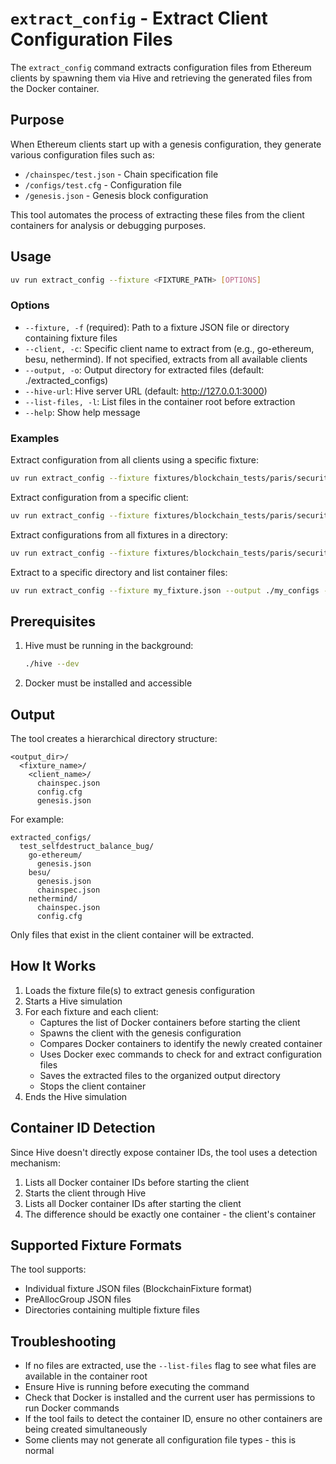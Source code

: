 # `extract_config` - Extract Client Configuration Files

The `extract_config` command extracts configuration files from Ethereum clients by spawning them via Hive and retrieving the generated files from the Docker container.

## Purpose

When Ethereum clients start up with a genesis configuration, they generate various configuration files such as:

- `/chainspec/test.json` - Chain specification file
- `/configs/test.cfg` - Configuration file
- `/genesis.json` - Genesis block configuration

This tool automates the process of extracting these files from the client containers for analysis or debugging purposes.

## Usage

```bash
uv run extract_config --fixture <FIXTURE_PATH> [OPTIONS]
```

### Options

- `--fixture, -f` (required): Path to a fixture JSON file or directory containing fixture files
- `--client, -c`: Specific client name to extract from (e.g., go-ethereum, besu, nethermind). If not specified, extracts from all available clients
- `--output, -o`: Output directory for extracted files (default: ./extracted_configs)
- `--hive-url`: Hive server URL (default: http://127.0.0.1:3000)
- `--list-files, -l`: List files in the container root before extraction
- `--help`: Show help message

### Examples

Extract configuration from all clients using a specific fixture:

```bash
uv run extract_config --fixture fixtures/blockchain_tests/paris/security/test_selfdestruct_balance_bug.json
```

Extract configuration from a specific client:

```bash
uv run extract_config --fixture fixtures/blockchain_tests/paris/security/test_selfdestruct_balance_bug.json --client besu
```

Extract configurations from all fixtures in a directory:

```bash
uv run extract_config --fixture fixtures/blockchain_tests/paris/security/
```

Extract to a specific directory and list container files:

```bash
uv run extract_config --fixture my_fixture.json --output ./my_configs --list-files
```

## Prerequisites

1. Hive must be running in the background:

   ```bash
   ./hive --dev
   ```

2. Docker must be installed and accessible

## Output

The tool creates a hierarchical directory structure:

```console
<output_dir>/
  <fixture_name>/
    <client_name>/
      chainspec.json
      config.cfg
      genesis.json
```

For example:

```console
extracted_configs/
  test_selfdestruct_balance_bug/
    go-ethereum/
      genesis.json
    besu/
      genesis.json
      chainspec.json
    nethermind/
      chainspec.json
      config.cfg
```

Only files that exist in the client container will be extracted.

## How It Works

1. Loads the fixture file(s) to extract genesis configuration
2. Starts a Hive simulation
3. For each fixture and each client:
   - Captures the list of Docker containers before starting the client
   - Spawns the client with the genesis configuration
   - Compares Docker containers to identify the newly created container
   - Uses Docker exec commands to check for and extract configuration files
   - Saves the extracted files to the organized output directory
   - Stops the client container
4. Ends the Hive simulation

## Container ID Detection

Since Hive doesn't directly expose container IDs, the tool uses a detection mechanism:

1. Lists all Docker container IDs before starting the client
2. Starts the client through Hive
3. Lists all Docker container IDs after starting the client
4. The difference should be exactly one container - the client's container

## Supported Fixture Formats

The tool supports:

- Individual fixture JSON files (BlockchainFixture format)
- PreAllocGroup JSON files
- Directories containing multiple fixture files

## Troubleshooting

- If no files are extracted, use the `--list-files` flag to see what files are available in the container root
- Ensure Hive is running before executing the command
- Check that Docker is installed and the current user has permissions to run Docker commands
- If the tool fails to detect the container ID, ensure no other containers are being created simultaneously
- Some clients may not generate all configuration file types - this is normal
